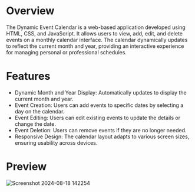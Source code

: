 # Overview
The Dynamic Event Calendar is a web-based application developed using HTML, CSS, and JavaScript. It allows users to view, add, edit, and delete events on a monthly calendar interface. The calendar dynamically updates to reflect the current month and year, providing an interactive experience for managing personal or professional schedules.

# Features
- Dynamic Month and Year Display: Automatically updates to display the current month and year.
- Event Creation: Users can add events to specific dates by selecting a day on the calendar.
- Event Editing: Users can edit existing events to update the details or change the date.
- Event Deletion: Users can remove events if they are no longer needed.
- Responsive Design: The calendar layout adapts to various screen sizes, ensuring usability across devices.


# Preview


![Screenshot 2024-08-18 142254](https://github.com/user-attachments/assets/8fe0ca69-5b60-40e5-ac21-4a3303bd2713)
